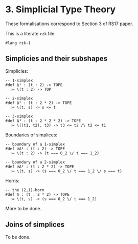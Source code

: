 # 3. Simplicial Type Theory

These formalisations correspond to Section 3 of RS17 paper.

This is a literate `rzk` file:

```rzk
#lang rzk-1
```

## Simplicies and their subshapes

Simplicies:

```rzk
-- 1-simplex
#def Δ¹ : (t : 2) -> TOPE
  := \(t : 2) -> TOP

-- 2-simplex
#def Δ² : (t : 2 * 2) -> TOPE
  := \(t, s) -> s <= t

-- 3-simplex
#def Δ³ : (t : 2 * 2 * 2) -> TOPE
  := \((t1, t2), t3) -> t3 <= t2 /\ t2 <= t1
```

Boundaries of simplices:

```rzk
-- boundary of a 1-simplex
#def ∂Δ¹ : (t : 2) -> TOPE
  := \(t : 2) -> (t === 0_2 \/ t === 1_2)

-- boundary of a 2-simplex
#def ∂Δ² : (t : 2 * 2) -> TOPE
  := \(t, s) -> (s === 0_2 \/ t === 1_2 \/ s === t)
```

Horns:

```rzk
-- the (2,1)-horn
#def Λ : (t : 2 * 2) -> TOPE
  := \(t, s) -> (s === 0_2 \/ t === 1_2)
```

More to be done.

## Joins of simplices

To be done.